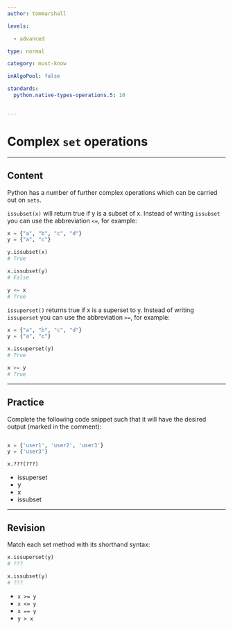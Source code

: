 ```yaml
---
author: tommarshall

levels:

  - advanced

type: normal

category: must-know

inAlgoPool: false

standards:
  python.native-types-operations.5: 10


---
```


# Complex `set` operations

---
## Content

Python has a number of further complex operations which can be carried out on `sets`.

`issubset(x)` will return true if y is a subset of x. Instead of writing `issubset` you can use the abbreviation `<=`, for example:

```python
x = {"a", "b", "c", "d"}
y = {"a", "c"}

y.issubset(x)
# True

x.issubset(y)
# False

y <= x
# True
```

`issuperset()` returns true if x is a superset to y. Instead of writing `issuperset` you can use the abbreviation `>=`, for example:

```python
x = {"a", "b", "c", "d"}
y = {"a", "c"}

x.issuperset(y)
# True

x >= y
# True
```

---
## Practice

Complete the following code snippet such that it will have the desired output (marked in the comment):

```python

x = {'user1', 'user2', 'user3'}
y = {'user3'}

x.???(???)
```
* issuperset
* y
* x
* issubset

---
## Revision

Match each set method with its shorthand syntax:
```python
x.issuperset(y)
# ???

x.issubset(y)
# ???
```

* `x >= y`
* `x <= y`
* `x == y`
* `y > x`
